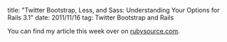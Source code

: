 title: "Twitter Bootstrap, Less, and Sass: Understanding Your Options for Rails 3.1"
date: 2011/11/16
tag: Twitter Bootstrap and Rails

You can find my article this week over on [rubysource.com](http://rubysource.com/twitter-bootstrap-less-and-sass-understanding-your-options-for-rails-3-1/).
